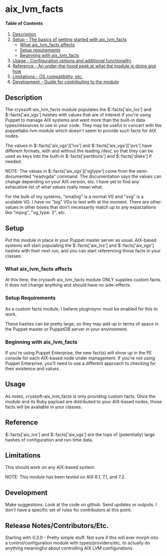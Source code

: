 # aix_lvm_facts

#### Table of Contents

1. [Description](#description)
1. [Setup - The basics of getting started with aix_lvm_facts](#setup)
    * [What aix_lvm_facts affects](#what-aix_lvm_facts-affects)
    * [Setup requirements](#setup-requirements)
    * [Beginning with aix_lvm_facts](#beginning-with-aix_lvm_facts)
1. [Usage - Configuration options and additional functionality](#usage)
1. [Reference - An under-the-hood peek at what the module is doing and how](#reference)
1. [Limitations - OS compatibility, etc.](#limitations)
1. [Development - Guide for contributing to the module](#development)

## Description

The cryssoft-aix_lvm_facts module populates the $::facts['aix_lvs'] and $::facts['aix_vgs'] 
hashes with values that are of interest if you're using Puppet to manage AIX systems and want
more than the built-in data types/resources to use in your code.  They may be useful in
concert with the puppetlabs-lvm module which doesn't seem to provide such facts for AIX nodes.

The values in $::facts['aix_vgs']['lvs'] and $::facts['aix_vgs']['pvs'] have different 
formats, with and without the leading /dev/, so that they can be used as keys into the
built-in $::facts['partitions'] and $::facts['disks'] if needed.

NOTE:  The values in $::facts['aix_vgs']['vgtype'] come from the semi-documented "readvgda" 
command.  The documentation says the values can change depending on your AIX version, etc.
I have yet to find any exhaustive list of what values really mean what.

For the bulk of my systems, "smallvg" is a normal VG and "svg" is a scalable VG.  I have no
"big" VGs to test with at the moment.  There are other values in other boxes that don't 
necessarily match up to any expactations like "mpvg", "vg_type: 2", etc.

## Setup

Put the module in place in your Puppet master server as usual.  AIX-based systems
will start populating the $::facts['aix_lvs'] and $::facts['aix_vgs'] hashes with their
next run, and you can start referencing those facts in your classes.

### What aix_lvm_facts affects

At this time, the cryssoft-aix_lvm_facts module ONLY supplies custom facts.  It 
does not change anything and should have no side-effects.

### Setup Requirements

As a custom facts module, I believe pluginsync must be enabled for this to work.

These hashes can be pretty large, so they may add up in terms of space in the Puppet 
master or PuppetDB server in your environment.

### Beginning with aix_lvm_facts

If you're using Puppet Enterprise, the new fact(s) will show up in the PE console
for each AIX-based node under management.  If you're not using Puppet Enterprise,
you'll need to use a different approach to checking for their existence and values.

## Usage

As notes, cryssoft-aix_lvm_facts is only providing custom facts.  Once the module
and its Ruby payload are distributed to your AIX-based nodes, those facts will be
available in your classes.

## Reference

$::facts['aix_lvs'] and $::facts['aix_vgs'] are the tops of (potentially) large hashes
of configuration and run-time data.

## Limitations

This should work on any AIX-based system.  

NOTE:  This module has been tested on AIX 6.1, 7.1, and 7.2.

## Development

Make suggestions.  Look at the code on github.  Send updates or outputs.  I don't have
a specific set of rules for contributors at this point.

## Release Notes/Contributors/Etc.

Starting with 0.3.0 - Pretty simple stuff.  Not sure if this will ever morph into a
control/configuration module with types/providers/etc. to actually do anything 
meaningful about controlling AIX LVM configurations.
